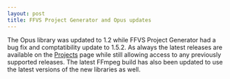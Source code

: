 ```yaml
---
layout: post
title: FFVS Project Generator and Opus updates
---
```


The Opus library was updated to 1.2 while FFVS Project Generator had a bug fix and comptatibility update to 1.5.2. As always the latest releases are available on the [Projects](/1-projects) page while still allowing access to any previously supported releases. The latest FFmpeg build has also been updated to use the latest versions of the new libraries as well.